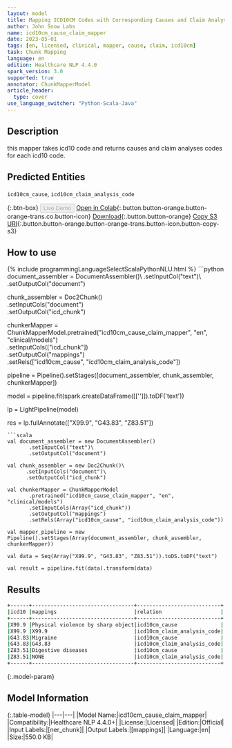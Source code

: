 ```yaml
---
layout: model
title: Mapping ICD10CM Codes with Corresponding Causes and Claim Analysis Code
author: John Snow Labs
name: icd10cm_cause_claim_mapper
date: 2023-05-01
tags: [en, licensed, clinical, mapper, cause, claim, icd10cm]
task: Chunk Mapping
language: en
edition: Healthcare NLP 4.4.0
spark_version: 3.0
supported: true
annotator: ChunkMapperModel
article_header:
  type: cover
use_language_switcher: "Python-Scala-Java"
---
```


## Description

this mapper takes icd10 code and returns causes and claim analyses codes for each icd10 code.

## Predicted Entities

`icd10cm_cause`, `icd10cm_claim_analysis_code`

{:.btn-box}
<button class="button button-orange" disabled>Live Demo</button>
[Open in Colab](https://colab.research.google.com/github/JohnSnowLabs/spark-nlp-workshop/blob/master/tutorials/Certification_Trainings/Healthcare/26.Chunk_Mapping.ipynb){:.button.button-orange.button-orange-trans.co.button-icon}
[Download](https://s3.amazonaws.com/auxdata.johnsnowlabs.com/clinical/models/icd10cm_cause_claim_mapper_en_4.4.0_3.0_1682952571606.zip){:.button.button-orange}
[Copy S3 URI](s3://auxdata.johnsnowlabs.com/clinical/models/icd10cm_cause_claim_mapper_en_4.4.0_3.0_1682952571606.zip){:.button.button-orange.button-orange-trans.button-icon.button-copy-s3}

## How to use



<div class="tabs-box" markdown="1">
{% include programmingLanguageSelectScalaPythonNLU.html %}
```python
document_assembler = DocumentAssembler()\
      .setInputCol("text")\
      .setOutputCol("document")

chunk_assembler = Doc2Chunk()\
      .setInputCols("document")\
      .setOutputCol("icd_chunk")

chunkerMapper = ChunkMapperModel.pretrained("icd10cm_cause_claim_mapper", "en", "clinical/models")\
      .setInputCols(["icd_chunk"])\
      .setOutputCol("mappings")\
      .setRels(["icd10cm_cause", "icd10cm_claim_analysis_code"])

pipeline = Pipeline().setStages([document_assembler,
                                 chunk_assembler,
                                 chunkerMapper])  

model = pipeline.fit(spark.createDataFrame([['']]).toDF('text')) 

lp = LightPipeline(model)

res = lp.fullAnnotate(["X99.9", "G43.83", "Z83.51"])
```
```scala
val document_assembler = new DocumentAssembler()
       .setInputCol("text")\
       .setOutputCol("document")

val chunk_assembler = new Doc2Chunk()\
      .setInputCols("document")\
      .setOutputCol("icd_chunk")

val chunkerMapper = ChunkMapperModel
       .pretrained("icd10cm_cause_claim_mapper", "en", "clinical/models")
       .setInputCols(Array("icd_chunk"))
       .setOutputCol("mappings")
       .setRels(Array("icd10cm_cause", "icd10cm_claim_analysis_code")) 

val mapper_pipeline = new Pipeline().setStages(Array(document_assembler, chunk_assembler, chunkerMapper))

val data = Seq(Array("X99.9", "G43.83", "Z83.51")).toDS.toDF("text")

val result = pipeline.fit(data).transform(data) 
```
</div>

## Results

```bash
+------+---------------------------------+---------------------------+
|icd10 |mappings                         |relation                   |
+------+---------------------------------+---------------------------+
|X99.9 |Physical violence by sharp object|icd10cm_cause              |
|X99.9 |X99.9                            |icd10cm_claim_analysis_code|
|G43.83|Migraine                         |icd10cm_cause              |
|G43.83|G43.83                           |icd10cm_claim_analysis_code|
|Z83.51|Digestive diseases               |icd10cm_cause              |
|Z83.51|NONE                             |icd10cm_claim_analysis_code|
+------+---------------------------------+---------------------------+
```

{:.model-param}
## Model Information

{:.table-model}
|---|---|
|Model Name:|icd10cm_cause_claim_mapper|
|Compatibility:|Healthcare NLP 4.4.0+|
|License:|Licensed|
|Edition:|Official|
|Input Labels:|[ner_chunk]|
|Output Labels:|[mappings]|
|Language:|en|
|Size:|550.0 KB|